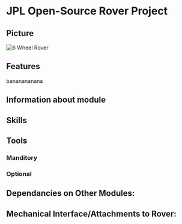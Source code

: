 # JPL Open-Source Rover Project

## Picture
![6 Wheel Rover](https://github.jpl.nasa.gov/ejunkins/osr/rover.png)
## Features
bananananana

## Information about module

## Skills

## Tools

### Manditory 

### Optional

## Dependancies on Other Modules:

## Mechanical Interface/Attachments to Rover:
